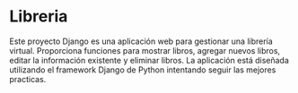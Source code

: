 # Libreria
Este proyecto Django es una aplicación web para gestionar una librería virtual. Proporciona funciones para mostrar libros, agregar nuevos libros, editar la información existente y eliminar libros. La aplicación está diseñada utilizando el framework Django de Python intentando seguir las mejores practicas.
